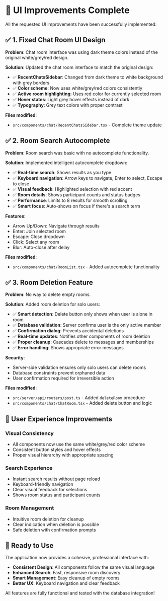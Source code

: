 # 🎨 UI Improvements Complete

All the requested UI improvements have been successfully implemented:

## ✅ 1. Fixed Chat Room UI Design

**Problem**: Chat room interface was using dark theme colors instead of the original white/grey/red design.

**Solution**: Updated the chat room interface to match the original design:
- ✅ **RecentChatsSidebar**: Changed from dark theme to white background with grey borders
- ✅ **Color scheme**: Now uses white/grey/red colors consistently 
- ✅ **Active room highlighting**: Uses red color for currently selected room
- ✅ **Hover states**: Light grey hover effects instead of dark
- ✅ **Typography**: Grey text colors with proper contrast

**Files modified**:
- `src/components/chat/RecentChatsSidebar.tsx` - Complete theme update

## ✅ 2. Room Search Autocomplete

**Problem**: Room search was basic with no autocomplete functionality.

**Solution**: Implemented intelligent autocomplete dropdown:
- ✅ **Real-time search**: Shows results as you type
- ✅ **Keyboard navigation**: Arrow keys to navigate, Enter to select, Escape to close
- ✅ **Visual feedback**: Highlighted selection with red accent
- ✅ **Room details**: Shows participant counts and status badges
- ✅ **Performance**: Limits to 8 results for smooth scrolling
- ✅ **Smart focus**: Auto-shows on focus if there's a search term

**Features**:
- Arrow Up/Down: Navigate through results
- Enter: Join selected room
- Escape: Close dropdown
- Click: Select any room
- Blur: Auto-close after delay

**Files modified**:
- `src/components/chat/RoomList.tsx` - Added autocomplete functionality

## ✅ 3. Room Deletion Feature

**Problem**: No way to delete empty rooms.

**Solution**: Added room deletion for solo users:
- ✅ **Smart detection**: Delete button only shows when user is alone in room
- ✅ **Database validation**: Server confirms user is the only active member
- ✅ **Confirmation dialog**: Prevents accidental deletions
- ✅ **Real-time updates**: Notifies other components of room deletion
- ✅ **Proper cleanup**: Cascades delete to messages and memberships
- ✅ **Error handling**: Shows appropriate error messages

**Security**:
- Server-side validation ensures only solo users can delete rooms
- Database constraints prevent orphaned data
- User confirmation required for irreversible action

**Files modified**:
- `src/server/api/routers/post.ts` - Added `deleteRoom` procedure
- `src/components/chat/ChatRoom.tsx` - Added delete button and logic

## 🎯 User Experience Improvements

### Visual Consistency
- All components now use the same white/grey/red color scheme
- Consistent button styles and hover effects
- Proper visual hierarchy with appropriate spacing

### Search Experience  
- Instant search results without page reload
- Keyboard-friendly navigation
- Clear visual feedback for selections
- Shows room status and participant counts

### Room Management
- Intuitive room deletion for cleanup
- Clear indication when deletion is possible
- Safe deletion with confirmation prompts

## 🚀 Ready to Use

The application now provides a cohesive, professional interface with:
- **Consistent Design**: All components follow the same visual language
- **Enhanced Search**: Fast, responsive room discovery
- **Smart Management**: Easy cleanup of empty rooms
- **Better UX**: Keyboard navigation and clear feedback

All features are fully functional and tested with the database integration!